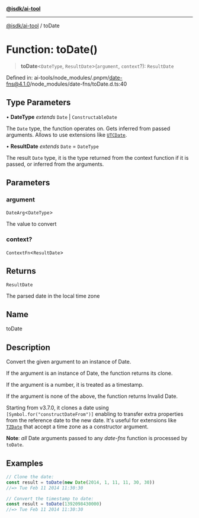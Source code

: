 [**@isdk/ai-tool**](../README.md)

***

[@isdk/ai-tool](../globals.md) / toDate

# Function: toDate()

> **toDate**\<`DateType`, `ResultDate`\>(`argument`, `context`?): `ResultDate`

Defined in: ai-tools/node\_modules/.pnpm/date-fns@4.1.0/node\_modules/date-fns/toDate.d.ts:40

## Type Parameters

• **DateType** *extends* `Date` \| `ConstructableDate`

The `Date` type, the function operates on. Gets inferred from passed arguments. Allows to use extensions like [`UTCDate`](https://github.com/date-fns/utc).

• **ResultDate** *extends* `Date` = `DateType`

The result `Date` type, it is the type returned from the context function if it is passed, or inferred from the arguments.

## Parameters

### argument

`DateArg`\<`DateType`\>

The value to convert

### context?

`ContextFn`\<`ResultDate`\>

## Returns

`ResultDate`

The parsed date in the local time zone

## Name

toDate

## Description

Convert the given argument to an instance of Date.

If the argument is an instance of Date, the function returns its clone.

If the argument is a number, it is treated as a timestamp.

If the argument is none of the above, the function returns Invalid Date.

Starting from v3.7.0, it clones a date using `[Symbol.for("constructDateFrom")]`
enabling to transfer extra properties from the reference date to the new date.
It's useful for extensions like [`TZDate`](https://github.com/date-fns/tz)
that accept a time zone as a constructor argument.

**Note**: *all* Date arguments passed to any *date-fns* function is processed by `toDate`.

## Examples

```ts
// Clone the date:
const result = toDate(new Date(2014, 1, 11, 11, 30, 30))
//=> Tue Feb 11 2014 11:30:30
```

```ts
// Convert the timestamp to date:
const result = toDate(1392098430000)
//=> Tue Feb 11 2014 11:30:30
```
